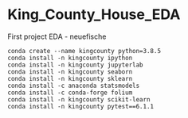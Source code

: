 # King_County_House_EDA
First project EDA - neuefische

```
conda create --name kingcounty python=3.8.5
conda install -n kingcounty ipython
conda install -n kingcounty jupyterlab
conda install -n kingcounty seaborn
conda install -n kingcounty sklearn
conda install -c anaconda statsmodels
conda install -c conda-forge folium
conda install -n kingcounty scikit-learn
conda install -n kingcounty pytest==6.1.1

```
